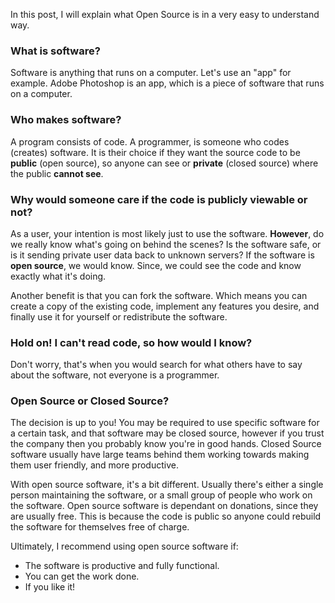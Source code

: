 In this post, I will explain what Open Source is in a very easy to understand way.

### What is software?
Software is anything that runs on a computer. Let's use an "app" for example. Adobe Photoshop is an app, which is a piece of software that runs on a computer.

### Who makes software?
A program consists of code. A programmer, is someone who codes (creates) software. It is their choice if they want the source code to be **public** (open source), so anyone can see or **private** (closed source) where the public **cannot see**.

### Why would someone care if the code is publicly viewable or not?
As a user, your intention is most likely just to use the software. **However**, do we really know what's going on behind the scenes? Is the software safe, or is it sending private user data back to unknown servers? If the software is **open source**, we would know. Since, we could see the code and know exactly what it's doing.

Another benefit is that you can fork the software. Which means you can create a copy of the existing code, implement any features you desire, and finally use it for yourself or redistribute the software.

### Hold on! I can't read code, so how would I know?
Don't worry, that's when you would search for what others have to say about the software, not everyone is a programmer.

### Open Source or Closed Source?
The decision is up to you! You may be required to use specific software for a certain task, and that software may be closed source, however if you trust the company then you probably know you're in good hands. Closed Source software usually have large teams behind them working towards making them user friendly, and more productive.

With open source software, it's a bit different. Usually there's either a single person maintaining the software, or a small group of people who work on the software.
Open source software is dependant on donations, since they are usually free. This is because the code is public so anyone could rebuild the software for themselves free of charge.

Ultimately, I recommend using open source software if:

- The software is productive and fully functional.
- You can get the work done.
- If you like it!
